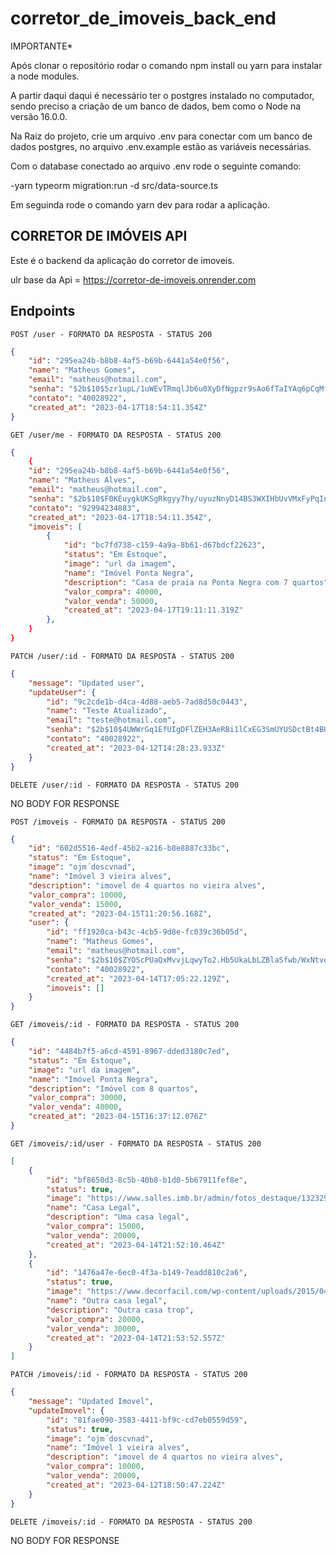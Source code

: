 # corretor_de_imoveis_back_end

IMPORTANTE*

Após clonar o repositório rodar o comando npm install ou yarn para instalar a node modules.

A partir daqui daqui é necessário ter o postgres instalado no computador, sendo preciso a criação de um banco de dados, bem como o Node na versão 16.0.0.

Na Raiz do projeto, crie um arquivo .env para conectar com um banco de dados postgres, no arquivo .env.example estão as variáveis necessárias.

Com o database conectado ao arquivo .env rode o seguinte comando:

-yarn typeorm migration:run -d src/data-source.ts

Em seguinda rode o comando yarn dev para rodar a aplicação.

## **CORRETOR DE IMÓVEIS API**

Este é o backend da aplicação do corretor de imoveis.

ulr base da Api = https://corretor-de-imoveis.onrender.com 

## **Endpoints**

`POST /user - FORMATO DA RESPOSTA - STATUS 200`

```json
{
	"id": "295ea24b-b8b8-4af5-b69b-6441a54e0f56",
	"name": "Matheus Gomes",
	"email": "matheus@hotmail.com",
	"senha": "$2b$10$5zr1upL/1uWEvTRmqlJb6u0XyDfNgpzr9sAo6fTaIYAq6pCqMfK0y",
	"contato": "40028922",
	"created_at": "2023-04-17T18:54:11.354Z"
}
```

`GET /user/me - FORMATO DA RESPOSTA - STATUS 200`

```json
{
	{
	"id": "295ea24b-b8b8-4af5-b69b-6441a54e0f56",
	"name": "Matheus Alves",
	"email": "matheus@hotmail.com",
	"senha": "$2b$10$F0KEuygkUKSgRkgyy7hy/uyuzNnyD14BS3WXIHbUvVMxFyPqIn9s.",
	"contato": "92994234883",
	"created_at": "2023-04-17T18:54:11.354Z",
	"imoveis": [
		{
			"id": "bc7fd738-c159-4a9a-8b61-d67bdcf22623",
			"status": "Em Estoque",
			"image": "url da imagem",
			"name": "Imóvel Ponta Negra",
			"description": "Casa de praia na Ponta Negra com 7 quartos",
			"valor_compra": 40000,
			"valor_venda": 50000,
			"created_at": "2023-04-17T19:11:11.319Z"
		},
	}
}
```

`PATCH /user/:id - FORMATO DA RESPOSTA - STATUS 200`

```json
{
	"message": "Updated user",
	"updateUser": {
		"id": "9c2cde1b-d4ca-4d88-aeb5-7ad8d50c0443",
		"name": "Teste Atualizado",
		"email": "teste@hotmail.com",
		"senha": "$2b$10$4UWWrGq1EfUIgDFlZEH3AeRBi1lCxEG3SmUYUSDctBt4BUZGUDU9W",
		"contato": "40028922",
		"created_at": "2023-04-12T14:28:23.933Z"
	}
}
```

`DELETE /user/:id - FORMATO DA RESPOSTA - STATUS 200`

NO BODY FOR RESPONSE

`POST /imoveis - FORMATO DA RESPOSTA - STATUS 200`

```json
{
	"id": "602d5516-4edf-45b2-a216-b8e8887c33bc",
	"status": "Em Estoque",
	"image": "ojm´doscvnad",
	"name": "Imóvel 3 vieira alves",
	"description": "imovel de 4 quartos no vieira alves",
	"valor_compra": 10000,
	"valor_venda": 15000,
	"created_at": "2023-04-15T11:20:56.168Z",
	"user": {
		"id": "ff1920ca-b43c-4cb5-9d8e-fc039c36b05d",
		"name": "Matheus Gomes",
		"email": "matheus@hotmail.com",
		"senha": "$2b$10$ZYOScPUaQxMvvjLqwyTo2.Hb5UkaLbLZBlaSfwb/WxNtvoQy4ralm",
		"contato": "40028922",
		"created_at": "2023-04-14T17:05:22.129Z",
		"imoveis": []
	}
}
```

`GET /imoveis/:id - FORMATO DA RESPOSTA - STATUS 200`

```json
{
	"id": "4484b7f5-a6cd-4591-8967-dded3180c7ed",
	"status": "Em Estoque",
	"image": "url da imagem",
	"name": "Imóvel Ponta Negra",
	"description": "Imóvel com 8 quartos",
	"valor_compra": 30000,
	"valor_venda": 40000,
	"created_at": "2023-04-15T16:37:12.076Z"
}
```

`GET /imoveis/:id/user - FORMATO DA RESPOSTA - STATUS 200`

```json
[
	{
		"id": "bf8650d3-8c5b-40b8-b1d0-5b67911fef8e",
		"status": true,
		"image": "https://www.salles.imb.br/admin/fotos_destaque/13232908_1604013343248088_6302168264450648482_n.jpg",
		"name": "Casa Legal",
		"description": "Uma casa legal",
		"valor_compra": 15000,
		"valor_venda": 20000,
		"created_at": "2023-04-14T21:52:10.464Z"
	},
	{
		"id": "1476a47e-6ec0-4f3a-b149-7eadd810c2a6",
		"status": true,
		"image": "https://www.decorfacil.com/wp-content/uploads/2015/04/imagem-220.jpg",
		"name": "Outra casa legal",
		"description": "Outra casa trop",
		"valor_compra": 20000,
		"valor_venda": 30000,
		"created_at": "2023-04-14T21:53:52.557Z"
	}
]
```

`PATCH /imoveis/:id - FORMATO DA RESPOSTA - STATUS 200`

```json
{
	"message": "Updated Imovel",
	"updateImovel": {
		"id": "81fae090-3583-4411-bf9c-cd7eb0559d59",
		"status": true,
		"image": "ojm´doscvnad",
		"name": "Imóvel 1 vieira alves",
		"description": "imovel de 4 quartos no vieira alves",
		"valor_compra": 10000,
		"valor_venda": 20000,
		"created_at": "2023-04-12T18:50:47.224Z"
	}
}
```

`DELETE /imoveis/:id - FORMATO DA RESPOSTA - STATUS 200`

NO BODY FOR RESPONSE
